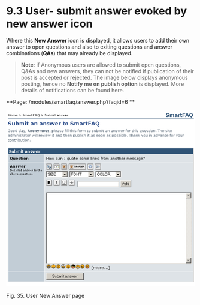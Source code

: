 # 9.3 User- submit answer evoked by  new answer icon

Where this **New Answer** icon is displayed, it allows users to add their own answer to open questions and also to exiting questions and answer combinations (**QAs**) that may already be displayed.

>**Note**: if Anonymous users are allowed to submit open questions, Q&As and new answers, they can not be notified if publication of their post is accepted or rejected. The image below displays anonymous posting, hence no **Notify me on publish option** is displayed. More details of notifications can be found here.


**Page: /modules/smartfaq/answer.php?faqid=6 **

![image001.png](../../assets/user-submit-answer.png)

Fig. 35. User New Answer page